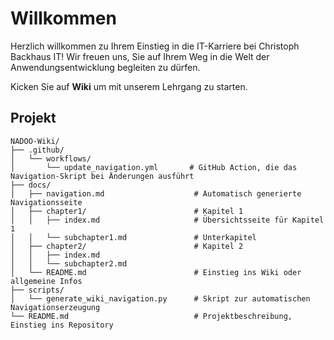 # Willkommen

Herzlich willkommen zu Ihrem Einstieg in die IT-Karriere bei Christoph Backhaus IT! Wir freuen uns, Sie auf Ihrem Weg in die Welt der Anwendungsentwicklung begleiten zu dürfen.

Kicken Sie auf __Wiki__ um mit unserem Lehrgang zu starten.

## Projekt

```plaintext
NADOO-Wiki/
├── .github/
│   └── workflows/
│       └── update_navigation.yml       # GitHub Action, die das Navigation-Skript bei Änderungen ausführt
├── docs/
│   ├── navigation.md                    # Automatisch generierte Navigationsseite
│   ├── chapter1/                        # Kapitel 1
│   │   ├── index.md                     # Übersichtsseite für Kapitel 1
│   │   └── subchapter1.md               # Unterkapitel
│   ├── chapter2/                        # Kapitel 2
│   │   ├── index.md
│   │   └── subchapter2.md
│   └── README.md                        # Einstieg ins Wiki oder allgemeine Infos
├── scripts/
│   └── generate_wiki_navigation.py      # Skript zur automatischen Navigationserzeugung
└── README.md                            # Projektbeschreibung, Einstieg ins Repository
```
